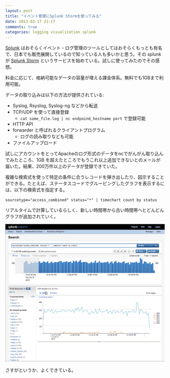 ```yaml
---
layout: post
title: "イベント管理にSplunk Stormを使ってみる"
date: 2013-03-17 21:17
comments: true
categories: logging visualization splunk
---
```


[Splunk] はおそらくイベント・ログ管理のツールとしてはおそらくもっとも有名で、日本でも販売展開しているので知っている人も多いかと思う。その splunk が [Splunk Storm] というサービスを始めている。試しに使ってみたのでその感想。

<!-- more -->

料金に応じて、格納可能なデータの容量が増える課金体系。無料でも1GBまで利用可能。

データの取り込みは以下の方法が提供されている:

  - Syslog, Rsyslog, Syslog-ng などから転送
  - TCP/UDP を使って直接登録
    - `cat some_file.log | nc endpoind_hostname port` で登録可能
  - HTTP API
  - forwarder と呼ばれるクライアントプログラム
    - ログの読み取りなども可能
  - ファイルアップロード

試しにアカウントをとってApacheのログ形式のデータをncでがんがん取り込んでみたところ、1GB を超えたところでもうこれ以上追加できないとのメールが届いた。結果、200万件以上のデータが登録できていた。

複雑な検索式を使って特定の条件に合うレコードを弾き出したり、図示することができる。たとえば、ステータスコードでグルーピングしたグラフを表示するには、以下の検索式を指定する。

    sourcetype="access_combined" status="*" | timechart count by status

リアルタイムで計算しているらしく、新しい時間帯から古い時間帯へとどんどんグラフが追加されていく。

![httpstatus](/images/2013-03-17-logging-with-splunk-storm/httpstatus.png)

さすがというか、よくできている。

[Splunk]: http://www.splunk.com/
[Splunk Storm]: https://www.splunkstorm.com/storm/
